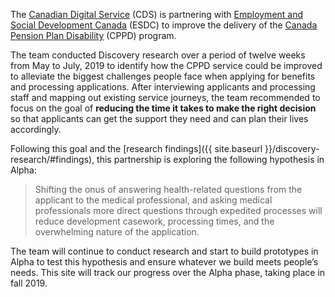 The [Canadian Digital Service](https://digital.canada.ca) (CDS) is partnering with [Employment and Social Development Canada](https://www.canada.ca/en/employment-social-development.html) (ESDC) to improve the delivery of the [Canada Pension Plan Disability](https://www.canada.ca/en/employment-social-development/programs/pension-plan-disability-benefits.html) (CPPD) program.

The team conducted Discovery research over a period of twelve weeks from May to July, 2019 to identify how the CPPD service could be improved to alleviate the biggest challenges people face when applying for benefits and processing applications. After interviewing applicants and processing staff and mapping out existing service journeys, the team recommended to focus on the goal of **reducing the time it takes to make the right decision** so that applicants can get the support they need and can plan their lives accordingly.

Following this goal and the [research findings]({{ site.baseurl }}/discovery-research/#findings), this partnership is exploring the following hypothesis in Alpha:

> Shifting the onus of answering health-related questions from the applicant to the medical professional, and asking medical professionals more direct questions through expedited processes will reduce development casework, processing times, and the overwhelming nature of the application.

The team will continue to conduct research and start to build prototypes in Alpha to test this hypothesis and ensure whatever we build meets people’s needs. This site will track our progress over the Alpha phase, taking place in fall 2019.
